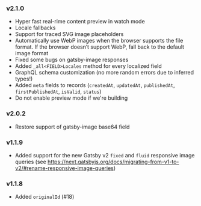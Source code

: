 ### v2.1.0

* Hyper fast real-rime content preview in watch mode
* Locale fallbacks
* Support for traced SVG image placeholders
* Automatically use WebP images when the browser supports the file format. If the browser doesn’t support WebP, fall back to the default image format
* Fixed some bugs on gatsby-image responses
* Added `_all<FIELD>Locales` method for every localized field
* GraphQL schema customization (no more random errors due to inferred types!)
* Added `meta` fields to records (`createdAt`, `updatedAt`, `publishedAt`, `firstPublishedAt`, `isValid`, `status`)
* Do not enable preview mode if we're building

### v2.0.2

* Restore support of gatsby-image base64 field

### v1.1.9

* Added support for the new Gatsby v2 `fixed` and `fluid` responsive image queries (see https://next.gatsbyjs.org/docs/migrating-from-v1-to-v2/#rename-responsive-image-queries)

### v1.1.8

* Added `originalId` (#18)
